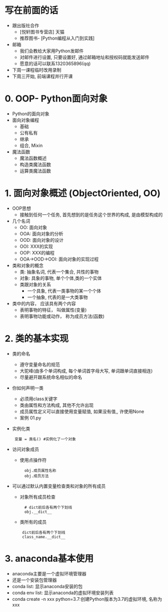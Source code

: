 # 写在前面的话
- 跟出版社合作
    - [悦轩图书专营店] 天猫
    - 推荐图书- [Python编程从入门到实践]
- 邮箱
    - 我们会教给大家用Python发邮件
    - 对邮件进行设置, 只要设置好, 通过邮箱地址和授权码就能发送邮件
    - 愿意的话可以联系1320365896(qq)
- 下周一课程临时改用录制
- 下周三开始, 前端课程并行开课

# 0. OOP- Python面向对象
- Python的面向对象
- 面向对象编程
    - 基础
    - 公有私有
    - 继承
    - 组合, Mixin
- 魔法函数
    - 魔法函数概述
    - 构造类魔法函数
    - 运算类魔法函数
    
# 1. 面向对象概述 (ObjectOriented, OO)
- OOP思想
    - 接触到任何一个任务, 首先想到的是任务这个世界的构成, 是由模型构成的
- 几个名词
    - OO: 面向对象
    - OOA: 面向对象的分析
    - OOD: 面向对象的设计
    - OOI: XXX的实现
    - OOP: XXX的编程
    - OOA->OOD->OOI: 面向对象的实现过程
- 类和对象的概念
    - 类: 抽象名词, 代表一个集合, 共性的事物
    - 对象: 具象的事物, 单个个体,类的一个实体
    - 类跟对象的关系
        - 一个具象, 代表一类事物的某一个个体
        - 一个抽象, 代表的是一大类事物
- 类中的内容， 应该具有两个内容
    - 表明事物的特征， 叫做属性(变量)
    - 表明事物功能或动作， 称为成员方法(函数)
    
# 2. 类的基本实现
- 类的命名
    - 遵守变量命名的规范
    - 大驼峰(由多个单词构成, 每个单词首字母大写, 单词跟单词直接相连)
    - 尽量避开跟系统命名相似的命名
- 你如何声明一类
    - 必须用class关键字
    - 类由属性和方法构成, 其他不允许出现
    - 成员属性定义可以直接使用变量赋值, 如果没有值,, 许使用None
    - 案例 01.py
 - 实例化类
 
        变量 = 类名() #实例化了一个对象
- 访问对象成员
    - 使用点操作符
    
            obj.成员属性名称
            obj.成员方法
- 可以通过默认内置变量检查类和对象的所有成员
    - 对象所有成员检查
    
            # dict前后各有两个下划线
            obj.__dict__
    -  类所有的成员
    
            dict前后各有两个下划线
            class_name.__dict__ 
    
# 3. anaconda基本使用
- anaconda主要是一个虚拟环境管理器
- 还是一个安装包管理器
- conda list: 显示anaconda安装的包
- conda env list: 显示anaconda的虚拟环境安装列表
- conda create -n xxx python=3.7:创建Python版本为3.7的虚拟环境, 名称为xxx
